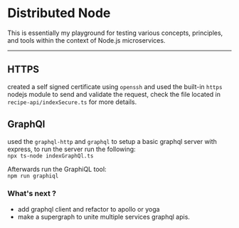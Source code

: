 # Distributed Node
This is essentially my playground for testing various concepts, principles, and tools within the context of Node.js microservices.

<hr />

## HTTPS
created a self signed certificate using `openssh` and used the built-in `https` nodejs module to send and validate the request, check the file located in `recipe-api/indexSecure.ts` for more details.

## GraphQl
used the `graphql-http` and `graphql` to setup a basic graphql server with express, to run the server run the following:<br>`npx ts-node indexGraphQl.ts`

Afterwards run the GraphiQL tool:<br>`npm run graphiql`

### What's next ?
<ul>
<li>add graphql client and refactor to apollo or yoga</li>
<li>make a supergraph to unite multiple services graphql apis.</li>
</ul>